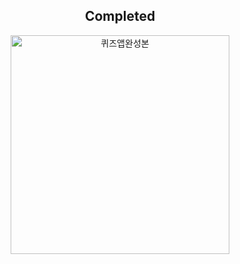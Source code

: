 <div align="center">
  
## Completed
  
<img width="350" alt="퀴즈앱완성본" src="https://user-images.githubusercontent.com/55340876/75098412-3bfee680-55f9-11ea-83be-89e7d18aa086.gif">

</div>
